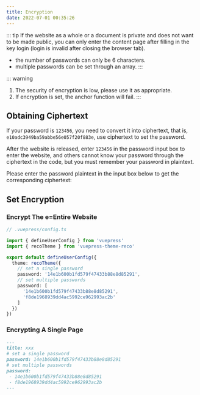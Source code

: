 ```yaml
---
title: Encryption
date: 2022-07-01 00:35:26
---
```


::: tip
If the website as a whole or a document is private and does not want to be made public, you can only enter the content page after filling in the key login (login is invalid after closing the browser tab).

- the number of passwords can only be 6 characters.
- multiple passwords can be set through an array.
:::

::: warning
1. The security of encryption is low, please use it as appropriate.
2. If encryption is set, the anchor function will fail.
:::

## Obtaining Ciphertext

If your password is `123456`, you need to convert it into ciphertext, that is, `e10adc3949ba59abbe56e057f20f883e`, use ciphertext to set the password.

After the website is released, enter `123456` in the password input box to enter the website, and others cannot know your password through the ciphertext in the code, but you must remember your password in plaintext.

Please enter the password plaintext in the input box below to get the corresponding ciphertext:

<md5 />

## Set Encryption

### Encrypt The e=Entire Website

```ts
// .vuepress/config.ts

import { defineUserConfig } from 'vuepress'
import { recoTheme } from 'vuepress-theme-reco'

export default defineUserConfig({
  theme: recoTheme({
    // set a single password
    password: '14e1b600b1fd579f47433b88e8d85291',
    // set multiple passwords
    password: [
      '14e1b600b1fd579f47433b88e8d85291',
      'f8de1968939dd4ac5992ce962993ac2b'
    ]
  })
})
```

### Encrypting A Single Page

```md
---
title: xxx
# set a single password
password: 14e1b600b1fd579f47433b88e8d85291
# set multiple passwords
password: 
 - 14e1b600b1fd579f47433b88e8d85291
 - f8de1968939dd4ac5992ce962993ac2b
---
```
